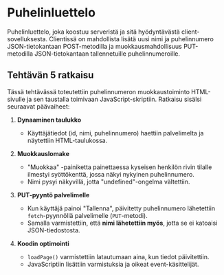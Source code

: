# Puhelinluettelo

Puhelinluettelo, joka koostuu serveristä ja sitä hyödyntävästä client-sovelluksesta. Clientissä on mahdollista lisätä uusi nimi ja puhelinnumero JSON-tietokantaan POST-metodilla
ja muokkausmahdollisuus PUT-metodilla JSON-tietokantaan tallennetuille puhelinnumeroille.

## Tehtävän 5 ratkaisu

Tässä tehtävässä toteutettiin puhelinnumeron muokkaustoiminto HTML-sivulle ja sen taustalla toimivaan JavaScript-skriptiin. Ratkaisu sisälsi seuraavat päävaiheet:

1. **Dynaaminen taulukko**  
   - Käyttäjätiedot (id, nimi, puhelinnumero) haettiin palvelimelta ja näytettiin HTML-taulukossa.

2. **Muokkauslomake**  
   - "Muokkaa" -painiketta painettaessa kyseisen henkilön rivin tilalle ilmestyi syöttökenttä, jossa näkyi nykyinen puhelinnumero.
   - Nimi pysyi näkyvillä, jotta "undefined"-ongelma vältettiin.

3. **PUT-pyyntö palvelimelle**  
   - Kun käyttäjä painoi "Tallenna", päivitetty puhelinnumero lähetettiin `fetch`-pyynnöllä palvelimelle (`PUT`-metodi).
   - Samalla varmistettiin, että **nimi lähetettiin myös**, jotta se ei katoaisi JSON-tiedostosta.

4. **Koodin optimointi**  
   - `loadPage()` varmistettiin latautumaan aina, kun tiedot päivitettiin.
   - JavaScriptiin lisättiin varmistuksia ja oikeat event-käsittelijät.
